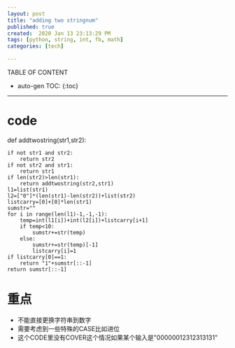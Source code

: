 ```yaml
---
layout: post
title: "adding two stringnum"
published: true
created:  2020 Jan 13 23:13:29 PM
tags: [python, string, int, fb, math]
categories: [tech]

---
```


TABLE OF CONTENT

* auto-gen TOC:
{:toc}

- - -

# code
 def addtwostring(str1,str2):

    if not str1 and str2:
        return str2
    if not str2 and str1:
        return str1
    if len(str2)>len(str1):
        return addtwostring(str2,str1)
    l1=list(str1)
    l2=["0"]*(len(str1)-len(str2))+list(str2)
    listcarry=[0]+[0]*len(str1)
    sumstr=""
    for i in range(len(l1)-1,-1,-1):
        temp=int(l1[i])+int(l2[i])+listcarry[i+1]
        if temp<10:
            sumstr+=str(temp)
        else:
            sumstr+=str(temp)[-1]
            listcarry[i]=1
    if listcarry[0]==1:
        return "1"+sumstr[::-1]
    return sumstr[::-1]

# 重点
- 不能直接更换字符串到数字
- 需要考虑到一些特殊的CASE比如进位 
- 这个CODE里没有COVER这个情况如果某个输入是"00000012312313131"
